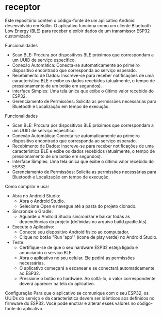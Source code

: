 # receptor
Este repositório contém o código-fonte de um aplicativo Android desenvolvido em Kotlin. O aplicativo funciona como um cliente Bluetooth Low Energy (BLE) para receber e exibir dados de um transmissor ESP32 customizado

Funcionalidades
 * Scan BLE: Procura por dispositivos BLE próximos que correspondam a um UUID de serviço específico.
 * Conexão Automática: Conecta-se automaticamente ao primeiro dispositivo encontrado que corresponda ao serviço esperado.
 * Recebimento de Dados: Inscreve-se para receber notificações de uma característica BLE e exibe os dados recebidos (atualmente, o tempo de pressionamento de um botão em segundos).
 * Interface Simples: Uma tela única que exibe o último valor recebido do ESP32.
 * Gerenciamento de Permissões: Solicita as permissões necessárias para Bluetooth e Localização em tempo de execução.

Funcionalidades
 * Scan BLE: Procura por dispositivos BLE próximos que correspondam a um UUID de serviço específico.
 * Conexão Automática: Conecta-se automaticamente ao primeiro dispositivo encontrado que corresponda ao serviço esperado.
 * Recebimento de Dados: Inscreve-se para receber notificações de uma característica BLE e exibe os dados recebidos (atualmente, o tempo de pressionamento de um botão em segundos).
 * Interface Simples: Uma tela única que exibe o último valor recebido do ESP32.
 * Gerenciamento de Permissões: Solicita as permissões necessárias para Bluetooth e Localização em tempo de execução.

Como compilar e usar
* Abra no Android Studio:
   * Abra o Android Studio.
   * Selecione Open e navegue até a pasta do projeto clonado.
 * Sincronize o Gradle:
   * Aguarde o Android Studio sincronizar e baixar todas as dependências do projeto (definidas no arquivo build.gradle.kts).
 * Execute o Aplicativo:
   * Conecte seu dispositivo Android físico ao computador.
   * Clique no botão "Run 'app'" (ícone de play verde) no Android Studio.
 * Teste:
   * Certifique-se de que o seu hardware ESP32 esteja ligado e anunciando o serviço BLE.
   * Abra o aplicativo no seu celular. Ele pedirá as permissões necessárias.
   * O aplicativo começará a escanear e se conectará automaticamente ao ESP32.
   * Pressione o botão no hardware. Ao soltá-lo, o valor correspondente deverá aparecer na tela do aplicativo.

Configuração
Para que o aplicativo se comunique com o seu ESP32, os UUIDs do serviço e da característica devem ser idênticos aos definidos no firmware do ESP32.
Você pode enctrar e alterar esses valores no código-fonte do aplicativo.



